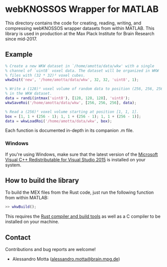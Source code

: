 # webKNOSSOS Wrapper for MATLAB
This directory contains the code for creating, reading, writing, and
compressing webKNOSSOS wrapper datasets from within MATLAB. This library
is used in production at the Max Plack Institute for Brain Research
since mid-2017.

## Example
```matlab
% Create a new WKW dataset in `/home/amotta/data/wkw' with a single
% channel of `uint8` voxel data. The dataset will be organized in WKW
% files with (32 * 32)³ voxel cubes.
wkwInit('new', '/home/amotta/data/wkw', 32, 32, 'uint8', 1);

% Write a (128)³ voxel volume of random data to position (256, 256, 256)
% in the WKW dataset.
data = randi(intmax('uint8'), [128, 128, 128], 'uint8');
wkwSaveRoi('/home/amotta/data/wkw', [256, 256, 256], data);

% Read a (256)³ voxel volume starting at position [1, 1, 1].
box = [1, 1 + (256 - 1); 1, 1 + (256 - 1); 1, 1 + (256 - 1)];
data = wkwLoadRoi('/home/amotta/data/wkw', box);
```

Each function is documented in-depth in its companion .m file.

### Windows
If you're using Windows, make sure that the latest version of the
[Microsoft Visual C++ Redistributable for Visual Studio 2015](https://support.microsoft.com/en-us/help/2977003/the-latest-supported-visual-c-downloads)
is installed on your system.

## How to build the library
To build the MEX files from the Rust code, just run the following
function from within MATLAB:
```matlab
>> wkwBuild();
```

This requires the [Rust compiler and build tools](https://www.rust-lang.org/en-US/install.html)
as well as a C compiler to be installed on your machine.

## Contact
Contributions and bug reports are welcome!

- Alessandro Motta (alessandro.motta@brain.mpg.de)

